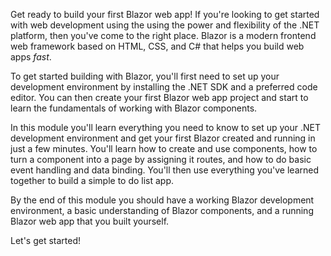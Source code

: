 Get ready to build your first Blazor web app! If you're looking to get started with web development using the using the power and flexibility of the .NET platform, then you've come to the right place. Blazor is a modern frontend web framework based on HTML, CSS, and C# that helps you build web apps *fast*.

To get started building with Blazor, you'll first need to set up your development environment by installing the .NET SDK and a preferred code editor. You can then create your first Blazor web app project and start to learn the fundamentals of working with Blazor components.

In this module you'll learn everything you need to know to set up your .NET development environment and get your first Blazor created and running in just a few minutes. You'll learn how to create and use components, how to turn a component into a page by assigning it routes, and how to do basic event handling and data binding. You'll then use everything you've learned together to build a simple to do list app.

By the end of this module you should have a working Blazor development environment, a basic understanding of Blazor components, and a running Blazor web app that you built yourself.

Let's get started!
